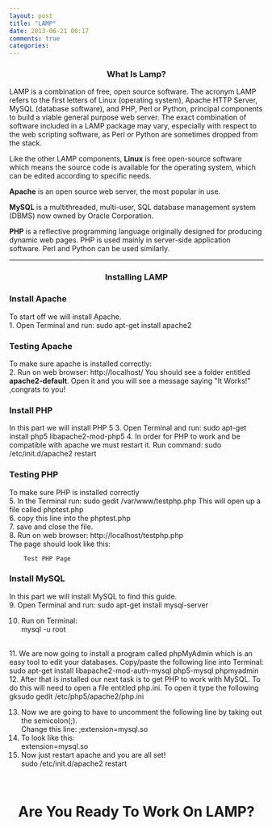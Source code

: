 ```yaml
---
layout: post
title: "LAMP"
date: 2013-06-21 00:17
comments: true
categories: 
---
```


<h3 align="center"> What Is Lamp?</h3>
LAMP is a combination of free, open source software. The acronym LAMP refers to the first letters of Linux (operating system), Apache HTTP Server, MySQL (database software), and PHP, Perl or Python, principal components to build a viable general purpose web server.
The exact combination of software included in a LAMP package may vary, especially with respect to the web scripting software, as Perl or Python are sometimes dropped from the stack.

Like the other LAMP components, <b>Linux</b> is free open-source software which means the source code is available for the operating system, which can be edited according to specific needs.

<b>Apache</b> is an open source web server, the most popular in use.

<b>MySQL</b> is a multithreaded, multi-user, SQL database management system (DBMS) now owned by Oracle Corporation.

<b>PHP</b> is a reflective programming language originally designed for producing dynamic web pages. PHP is used mainly in server-side application software. Perl and Python can be used similarly.

---
<h3 align="center">Installing LAMP</h3>
<h3>Install Apache</h3>
To start off we will install Apache.<br>
1. Open Terminal and run:
		sudo apt-get install apache2
<p><h3>Testing Apache</h3></p>
To make sure apache is installed correctly:<br>
2. Run on web browser:
		http://localhost/
You should see a folder entitled <b> apache2-default</b>. Open it and you will see a message saying "It Works!" ,congrats to you!<br>
<h3>Install PHP</h3>
 In this part we will install PHP 5
3. Open Terminal and run:
		sudo apt-get install php5 libapache2-mod-php5
4. In order for PHP to work and be compatible with apache we must restart it. Run command:
		sudo /etc/init.d/apache2 restart
<p>
<p><h3>Testing PHP</h3></p>
To make sure PHP is installed correctly
<br>5. In the Terminal run:
		sudo gedit /var/www/testphp.php
This will open up a file called  phptest.php
<br>
6. copy this line into the phptest.php
		<?php phpinfo(); ?> 
<br>
7. save and close the file.
<br>
8. Run on web browser:
		http://localhost/testphp.php
<br>
The page should look like this:
		
		
		
 		Test PHP Page
		
		
		
		
		
		
		
		
		
		
<h3>Install MySQL</h3>
 In this part we will install MySQL to find this guide.
<br>9. Open Terminal and run:
		sudo apt-get install mysql-server

10. Run on Terminal:<br>
		mysql -u root
<br>
11. We are now going to install a program called phpMyAdmin which is an easy tool to edit your databases. Copy/paste the following line into Terminal:<br>
		sudo apt-get install libapache2-mod-auth-mysql php5-mysql phpmyadmin
12. After that is installed our next task is to get PHP to work with MySQL. To do this will need to open a file entitled php.ini. To open it type the following<br>
		gksudo gedit /etc/php5/apache2/php.ini

13. Now we are going to have to uncomment the following line by taking out the semicolon(;).
  <br>  Change this line:
		;extension=mysql.so
14. To look like this:<br>
		extension=mysql.so
15. Now just restart apache and you are all set! <br>
		sudo /etc/init.d/apache2 restart
<br>
<h1 align="center"> Are You Ready To Work On LAMP?</h1>
<br>

